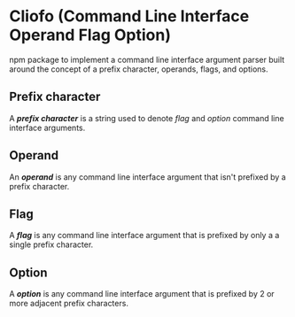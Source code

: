 # Cliofo (Command Line Interface Operand Flag Option)

 npm package to implement a command line interface argument parser built around
 the concept of a prefix character, operands, flags, and options.

## Prefix character

A ***prefix character*** is a string used to denote *flag* and *option* command
line interface arguments.

## Operand

An ***operand*** is any command line interface argument that isn't prefixed by
a prefix character.

## Flag

A ***flag*** is any command line interface argument that is prefixed by only a
a single prefix character.

## Option

A ***option*** is any command line interface argument that is prefixed by 2 or
more adjacent prefix characters.

